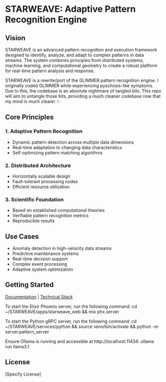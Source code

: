 # STARWEAVE: Adaptive Pattern Recognition Engine

## Vision
STARWEAVE is an advanced pattern recognition and execution framework designed to identify, analyze, and adapt to complex patterns in data streams. The system combines principles from distributed systems, machine learning, and computational geometry to create a robust platform for real-time pattern analysis and response.

STARWEAVE is a rewrite/port of the GLIMMER pattern recognition engine. I originally coded GLIMMER while experiencing pyschosis-like symptoms. Due to this, the codebase is an absolute nightmare of tangled bits. This repo will aim to untangle those bits, providing a much cleaner codebase now that my mind is much clearer ✨

## Core Principles

### 1. Adaptive Pattern Recognition
- Dynamic pattern detection across multiple data dimensions
- Real-time adaptation to changing data characteristics
- Self-optimizing pattern matching algorithms

### 2. Distributed Architecture
- Horizontally scalable design
- Fault-tolerant processing nodes
- Efficient resource utilization

### 3. Scientific Foundation
- Based on established computational theories
- Verifiable pattern recognition metrics
- Reproducible results

## Use Cases
- Anomaly detection in high-velocity data streams
- Predictive maintenance systems
- Real-time decision support
- Complex event processing
- Adaptive system optimization

## Getting Started
[Documentation](./pattern-engine.md) | [Technical Stack](./tech-stack.md)

To start the Elixir Phoenix server, run the following command:
cd ~/STARWEAVE/apps/starweave_web && mix phx.server

To start the Python gRPC server, run the following command:
cd ~/STARWEAVE/services/python && source venv/bin/activate && python -m server.pattern_server

Ensure Ollama is running and accessible at http://localhost:11434:
ollama run llama3.1

## License
[Specify License]
